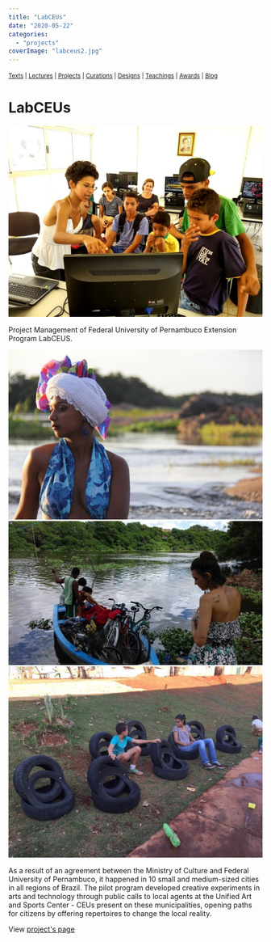 ```yaml
---
title: "LabCEUs"
date: "2020-05-22"
categories: 
  - "projects"
coverImage: "labceus2.jpg"
---
```


<small>[Texts](../texts.html) | [Lectures](../lectures.html) | [Projects](../projects.html) | [Curations](../curation.html) | [Designs](../designs.html) | [Teachings](../teachings.html) | [Awards](../awards.html) | <a href="https://readruiz.medium.com/" target="_blank">Blog</a></small>

# LabCEUs

<img src="images/labceus2.jpg" alt="" />

Project Management of Federal University of Pernambuco Extension Program LabCEUS.

<img src="images/26777138753_845ddcecea_o.jpg" alt="" />
    
<img src="images/29342797183_6f66f72aba_o.jpg" alt="" />

<img src="images/labceus1.jpg" alt="" />
    

As a result of an agreement between the Ministry of Culture and Federal University of Pernambuco, it happened in 10 small and medium-sized cities in all regions of Brazil. The pilot program developed creative experiments in arts and technology through public calls to local agents at the Unified Art and Sports Center - CEUs present on these municipalities, opening paths for citizens by offering repertoires to change the local reality.

View [project's page](https://www.instagram.com/cidadesensitiva/)
